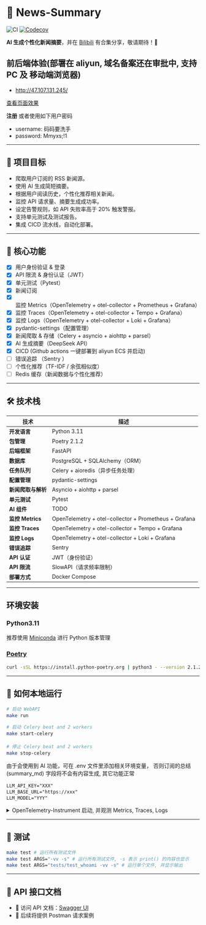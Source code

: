 # 📰 News-Summary

![CI](https://github.com/wsgggws/news-summary/actions/workflows/ci.yml/badge.svg)
[![Codecov](https://codecov.io/gh/wsgggws/news-summary/branch/main/graph/badge.svg)](https://codecov.io/gh/wsgggws/news-summary)

**AI 生成个性化新闻摘要**，并在 [Bilibili](https://space.bilibili.com/472722204?spm_id_from=333.1007.0.0) 有合集分享，敬请期待！🚀

## 前后端体验(部署在 aliyun, 域名备案还在审批中, 支持 PC 及 移动端浏览器)

- <http://47.107.131.245/>

[查看页面效果](https://github.com/wsgggws/news-summary-front)

**注册** 或者使用如下用户密码

- username: 码码要洗手
- password: Mmyxs;!1

---

## 🎯 **项目目标**

- 爬取用户订阅的 RSS 新闻源。
- 使用 AI 生成简短摘要。
- 根据用户阅读历史，个性化推荐相关新闻。
- 监控 API 请求量、摘要生成成功率。
- 设定告警规则，如 API 失败率高于 20% 触发警报。
- 支持单元测试及测试报告。
- 集成 CICD 流水线，自动化部署。

---

## 🚀 **核心功能**

- [x] 用户身份验证 & 登录
- [x] API 限流 & 身份认证（JWT）
- [x] 单元测试（Pytest）
- [x] 新闻订阅
- [x] 监控 Metrics（OpenTelemetry + otel-collector + Prometheus + Grafana）
- [x] 监控 Traces（OpenTelemetry + otel-collector + Tempo + Grafana）
- [x] 监控 Logs（OpenTelemetry + otel-collector + Loki + Grafana）
- [x] pydantic-settings（配置管理）
- [x] 新闻爬取 & 存储（Celery + asyncio + aiohttp + parsel）
- [x] AI 生成摘要（DeepSeek API）
- [x] CICD (Github actions 一键部署到 aliyun ECS 并启动)
- [ ] 错误追踪 （Sentry ）
- [ ] 个性化推荐（TF-IDF / 余弦相似度）
- [ ] Redis 缓存（新闻数据与个性化推荐）

---

## 🛠 **技术栈**

| **技术**           | **描述**                                              |
| ------------------ | ----------------------------------------------------- |
| **开发语言**       | Python 3.11                                           |
| **包管理**         | Poetry 2.1.2                                          |
| **后端框架**       | FastAPI                                               |
| **数据库**         | PostgreSQL + SQLAlchemy（ORM）                        |
| **任务队列**       | Celery + aioredis（异步任务处理）                     |
| **配置管理**       | pydantic-settings                                     |
| **新闻爬取与解析** | Asyncio + aiohttp + parsel                            |
| **单元测试**       | Pytest                                                |
| **AI 组件**        | TODO                                                  |
| **监控 Metrics**   | OpenTelemetry + otel-collector + Prometheus + Grafana |
| **监控 Traces**    | OpenTelemetry + otel-collector + Tempo + Grafana      |
| **监控 Logs**      | OpenTelemetry + otel-collector + Loki + Grafana       |
| **错误追踪**       | Sentry                                                |
| **API 认证**       | JWT（身份验证）                                       |
| **API 限流**       | SlowAPI（请求频率限制）                               |
| **部署方式**       | Docker Compose                                        |

---

## 环境安装

### Python3.11

推荐使用 [Miniconda](https://www.anaconda.com/docs/getting-started/miniconda/main) 进行 Python 版本管理

### [Poetry](https://python-poetry.org/docs/)

```sh
curl -sSL https://install.python-poetry.org | python3 - --version 2.1.2
```

---

## 🚀 **如何本地运行**

```sh
# 启动 WebAPI
make run
```

```sh
# 启动 Celery beat and 2 workers
make start-celery

# 停止 Celery beat and 2 workers
make stop-celery
```

由于会使用到 AI 功能，可在 .env 文件里添加相关环境变量，
否则订阅的总结(summary_md) 字段将不会有内容生成, 其它功能正常

```.env
LLM_API_KEY="XXX"
LLM_BASE_URL="https://xxx"
LLM_MODEL="YYY"
```

<details>
<summary>
OpenTelemetry-Instrument 启动, 并观测 Metrics, Traces, Logs
</summary>

```sh
# 注意没有也不建议使用 --reload 启动
make otel-run
```

![metrics](./png/prometheus-metrics.png)
![traces](./png/tempo-traces.png)
![logs](./png/loki-logs.png)

</details>

---

## 🧪 **测试**

```sh
make test # 运行所有测试文件
make test ARGS="-vv -s" # 运行所有测试文件, -s 表示 print() 的内容也显示
make test ARGS="tests/test_whoami -vv -s" # 运行单个文件, 并显示输出
```

---

## 📡 **API 接口文档**

- 📌 访问 API 文档：[Swagger UI](http://127.0.0.1:8000/docs)
- 📌 后续将提供 Postman 请求案例
